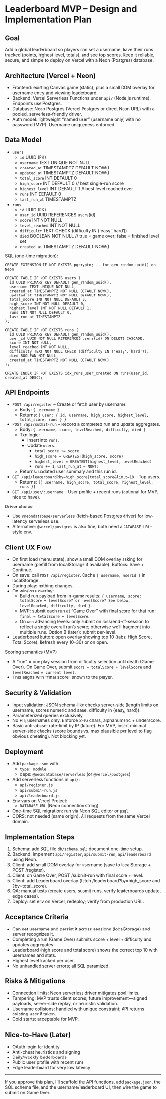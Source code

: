 <!-- archived after completion; original plan retained for reference -->
# Leaderboard MVP – Design and Implementation Plan

## Goal
Add a global leaderboard so players can set a username, have their runs tracked (points, highest level, totals), and see top scores. Keep it reliable, secure, and simple to deploy on Vercel with a Neon (Postgres) database.

## Architecture (Vercel + Neon)
- Frontend: existing Canvas game (static), plus a small DOM overlay for username entry and viewing leaderboard.
- Backend: Vercel Serverless Functions under `api/` (Node.js runtime). Endpoints use Postgres.
- Database: Neon Postgres (Vercel Postgres or direct Neon URL) with a pooled, serverless-friendly driver.
- Auth model: lightweight “named user” (username only) with no password (MVP). Username uniqueness enforced.

## Data Model
- `users`
  - `id` UUID (PK)
  - `username` TEXT UNIQUE NOT NULL
  - `created_at` TIMESTAMPTZ DEFAULT NOW()
  - `updated_at` TIMESTAMPTZ DEFAULT NOW()
  - `total_score` INT DEFAULT 0
  - `high_score` INT DEFAULT 0           // best single-run score
  - `highest_level` INT DEFAULT 1        // best level reached ever
  - `runs` INT DEFAULT 0
  - `last_run_at` TIMESTAMPTZ
- `runs`
  - `id` UUID (PK)
  - `user_id` UUID REFERENCES users(id)
  - `score` INT NOT NULL
  - `level_reached` INT NOT NULL
  - `difficulty` TEXT CHECK (difficulty IN ('easy','hard'))
  - `died` BOOLEAN NOT NULL              // true = game over; false = finished level set
  - `created_at` TIMESTAMPTZ DEFAULT NOW()

SQL (one-time migration):
```
CREATE EXTENSION IF NOT EXISTS pgcrypto; -- for gen_random_uuid() on Neon

CREATE TABLE IF NOT EXISTS users (
  id UUID PRIMARY KEY DEFAULT gen_random_uuid(),
  username TEXT UNIQUE NOT NULL,
  created_at TIMESTAMPTZ NOT NULL DEFAULT NOW(),
  updated_at TIMESTAMPTZ NOT NULL DEFAULT NOW(),
  total_score INT NOT NULL DEFAULT 0,
  high_score INT NOT NULL DEFAULT 0,
  highest_level INT NOT NULL DEFAULT 1,
  runs INT NOT NULL DEFAULT 0,
  last_run_at TIMESTAMPTZ
);

CREATE TABLE IF NOT EXISTS runs (
  id UUID PRIMARY KEY DEFAULT gen_random_uuid(),
  user_id UUID NOT NULL REFERENCES users(id) ON DELETE CASCADE,
  score INT NOT NULL,
  level_reached INT NOT NULL,
  difficulty TEXT NOT NULL CHECK (difficulty IN ('easy','hard')),
  died BOOLEAN NOT NULL,
  created_at TIMESTAMPTZ NOT NULL DEFAULT NOW()
);

CREATE INDEX IF NOT EXISTS idx_runs_user_created ON runs(user_id, created_at DESC);
```

## API Endpoints
- `POST /api/register` – Create or fetch user by username.
  - Body: `{ username }`
  - Returns: `{ user: { id, username, high_score, highest_level, total_score, runs } }`
- `POST /api/submit-run` – Record a completed run and update aggregates.
  - Body: `{ username, score, levelReached, difficulty, died }`
  - Txn logic:
    - Insert into `runs`.
    - Update `users`:
      - `total_score += score`
      - `high_score = GREATEST(high_score, score)`
      - `highest_level = GREATEST(highest_level, levelReached)`
      - `runs += 1`, `last_run_at = NOW()`
  - Returns: updated user summary and this run id.
- `GET /api/leaderboard?by=high_score|total_score&limit=10` – Top users.
  - Returns: `[{ username, high_score, total_score, highest_level, runs }]`
- `GET /api/user/:username` – User profile + recent runs (optional for MVP, nice to have).

Driver choice
- Use `@neondatabase/serverless` (fetch-based Postgres driver) for low-latency serverless use.
- Alternative: `@vercel/postgres` is also fine; both need a `DATABASE_URL`-style env.

## Client UX Flow
- On first load (menu state), show a small DOM overlay asking for username (prefill from localStorage if available). Buttons: Save + Continue.
- On save: call `POST /api/register`. Cache `{ username, userId }` in localStorage.
- During play: nothing changes.
- On win/loss overlay:
  - Build run payload from in-game results: `{ username, score: totalScore + levelScore? or levelScore? See below, levelReached, difficulty, died }`.
  - MVP: submit each run at “Game Over” with final score for that run: `final = totalScore + levelScore`.
  - On `won` advancing levels: only submit on loss/end-of-session to reflect a single overall run’s score; otherwise we’ll fragment into multiple runs. Option B (later): submit per-level.
- Leaderboard button: open overlay showing top 10 (tabs: High Score, Total Score). Refresh every 10–30s or on open.

Scoring semantics (MVP)
- A “run” = one play session from difficulty selection until death (Game Over). On Game Over, submit `score = totalScore + levelScore` and `levelReached = current level`.
- This aligns with “final score” shown to the player.

## Security & Validation
- Input validation: JSON schema-like checks server-side (length limits on username, scores numeric and sane, difficulty in {easy, hard}).
- Parameterized queries exclusively.
- No PII; usernames only. Enforce 2–16 chars, alphanumeric + underscore.
- Basic anti-abuse: rate-limit by IP (future). For MVP, insert minimal server-side checks (score bounds vs. max plausible per level to flag obvious cheating). Not blocking yet.

## Deployment
- Add `package.json` with:
  - `type: module`
  - deps: `@neondatabase/serverless` (or `@vercel/postgres`)
- Add serverless functions in `api/`:
  - `api/register.js`
  - `api/submit-run.js`
  - `api/leaderboard.js`
- Env vars on Vercel Project:
  - `DATABASE_URL` (Neon connection string)
- One-time SQL migration: run via Neon SQL editor or `psql`.
- CORS: not needed (same origin). All requests from the same Vercel domain.

## Implementation Steps
1) Schema: add SQL file `db/schema.sql`; document one-time setup.
2) Backend: implement `api/register`, `api/submit-run`, `api/leaderboard` using Neon.
3) Client: add small DOM overlay for username (save to localStorage + POST /register).
4) Client: on Game Over, POST /submit-run with final score + level.
5) Client: add Leaderboard overlay (fetch /leaderboard?by=high_score and ?by=total_score).
6) QA: manual tests (create users, submit runs, verify leaderboards update, edge cases).
7) Deploy: set env on Vercel, redeploy; verify from production URL.

## Acceptance Criteria
- Can set username and persist it across sessions (localStorage) and server recognizes it.
- Completing a run (Game Over) submits score + level + difficulty and updates aggregates.
- Leaderboard (high score and total score) shows the correct top 10 with usernames and stats.
- Highest level tracked per user.
- No unhandled server errors; all SQL paramized.

## Risks & Mitigations
- Connection limits: Neon serverless driver mitigates pool limits.
- Tampering: MVP trusts client scores; future improvement—signed payloads, server-side replay, or heuristic validation.
- Username collisions: handled with unique constraint; API returns existing user if taken.
- Cold starts: acceptable for MVP.

## Nice-to-Have (Later)
- OAuth login for identity
- Anti-cheat heuristics and signing
- Daily/weekly leaderboards
- Public user profile with recent runs
- Edge leaderboard for very low latency

---
If you approve this plan, I’ll scaffold the API functions, add `package.json`, the SQL schema file, and the username/leaderboard UI, then wire the game to submit on Game Over.
